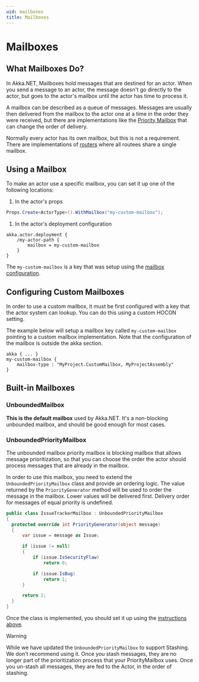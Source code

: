 ```yaml
---
uid: mailboxes
title: Mailboxes
---
```


# Mailboxes

## What Mailboxes Do?

In Akka.NET, Mailboxes hold messages that are destined for an actor. When you send a message to an actor, the message doesn't go directly to the actor, but goes to the actor's mailbox until the actor has time to process it.

A mailbox can be described as a queue of messages. Messages are usually then delivered from the mailbox to the actor one at a time in the order they were received, but there are implementations like the [Priority Mailbox](#unboundedprioritymailbox) that can change the order of delivery.

Normally every actor has its own mailbox, but this is not a requirement. There are implementations of [routers](xref:routers) where all routees share a single mailbox.

## Using a Mailbox

To make an actor use a specific mailbox, you can set it up one of the following locations:

1. In the actor's props

  ```cs
  Props.Create<ActorType>().WithMailbox("my-custom-mailbox");
  ```

1. In the actor's deployment configuration

  ```hocon
  akka.actor.deployment {
      /my-actor-path {
          mailbox = my-custom-mailbox
      }
  }  
  ```

The `my-custom-mailbox` is a key that was setup using the [mailbox configuration](#configuring-custom-mailboxes).

## Configuring Custom Mailboxes

In order to use a custom mailbox, it must be first configured with a key that the actor system can lookup. You can do this using a custom HOCON setting.

The example below will setup a mailbox key called `my-custom-mailbox` pointing to a custom mailbox implementation. Note that the configuration of the mailbox is outside the akka section.

```hocon
akka { ... }
my-custom-mailbox {
    mailbox-type : "MyProject.CustomMailbox, MyProjectAssembly"
}
```

## Built-in Mailboxes

### UnboundedMailbox

**This is the default mailbox** used by Akka.NET. It's a non-blocking unbounded mailbox, and should be good enough for most cases.

### UnboundedPriorityMailbox

The unbounded mailbox priority mailbox is blocking mailbox that allows message prioritization, so that you can choose the order the actor should process messages that are already in the mailbox.

In order to use this mailbox, you need to extend the `UnboundedPriorityMailbox` class and provide an ordering logic. The value returned by the `PriorityGenerator` method will be used to order the message in the mailbox. Lower values will be delivered first. Delivery order for messages of equal priority is undefined.

```cs
public class IssueTrackerMailbox : UnboundedPriorityMailbox
{
  protected override int PriorityGenerator(object message)
  {
      var issue = message as Issue;

      if (issue != null)
      {
          if (issue.IsSecurityFlaw)
              return 0;

          if (issue.IsBug)
              return 1;
      }

      return 2;
  }
}
```

Once the class is implemented, you should set it up using the [instructions above](#using-a-mailbox).

> [!WARNING]
> While we have updated the `UnboundedPriorityMailbox` to support Stashing. We don't recommend using it.
Once you stash messages, they are no longer part of the prioritization process that your PriorityMailbox uses. Once you un-stash all messages, they are fed to the Actor, in the order of stashing.
